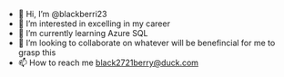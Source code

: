 - 👋 Hi, I’m @blackberri23
- 👀 I’m interested in excelling in my career
- 🌱 I’m currently learning Azure SQL
- 💞️ I’m looking to collaborate on whatever will be benefincial for me to grasp this
- 📫 How to reach me black2721berry@duck.com

<!---
blackberri23/blackberri23 is a ✨ special ✨ repository because its `README.md` (this file) appears on your GitHub profile.
You can click the Preview link to take a look at your changes.
--->
